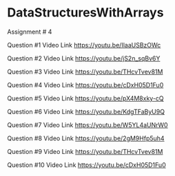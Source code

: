 # DataStructuresWithArrays
Assignment # 4

Question #1 Video Link https://youtu.be/IlaaUSBzOWc

Question #2 Video Link https://youtu.be/jS2n_sqBv6Y

Question #3 Video Link https://youtu.be/THcvTvev81M

Question #4 Video Link https://youtu.be/cDxH05D1Fu0

Question #5 Video Link https://youtu.be/pX4M8xky-cQ

Question #6 Video Link https://youtu.be/KdgTFaByU9Q

Question #7 Video Link https://youtu.be/W5YL4aUNrW0

Question #8 Video Link https://youtu.be/2gM9Hfp5uh4

Question #9 Video Link https://youtu.be/THcvTvev81M

Question #10 Video Link https://youtu.be/cDxH05D1Fu0 
